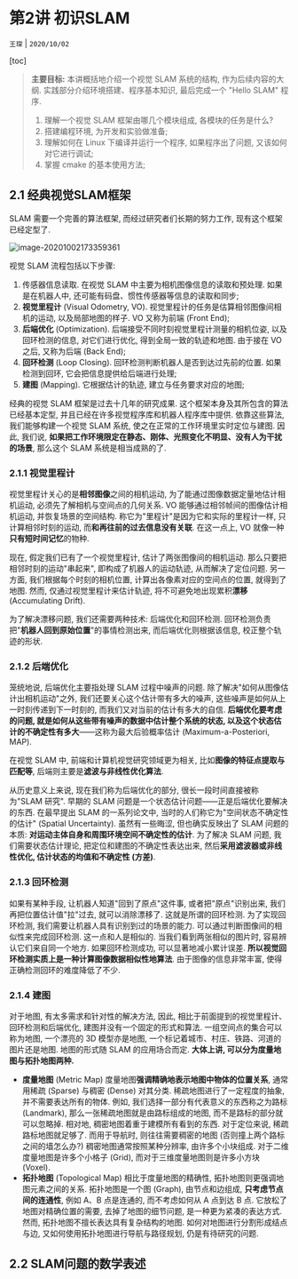 # 第2讲 初识SLAM

`王琛` | `2020/10/02`

[toc]

> **主要目标:** 本讲概括地介绍一个视觉 SLAM 系统的结构, 作为后续内容的大纲. 实践部分介绍环境搭建、程序基本知识, 最后完成一个 "Hello SLAM" 程序.
>
> 1. 理解一个视觉 SLAM 框架由哪几个模块组成, 各模块的任务是什么?
> 2. 搭建编程环境, 为开发和实验做准备;
> 3. 理解如何在 Linux 下编译并运行一个程序, 如果程序出了问题, 又该如何对它进行调试;
> 4. 掌握 cmake 的基本使用方法;

## 2.1 经典视觉SLAM框架

SLAM 需要一个完善的算法框架, 而经过研究者们长期的努力工作, 现有这个框架已经定型了.

![image-20201002173359361](https://i.loli.net/2020/10/03/7uov1EpH4TRChZ9.png)

视觉 SLAM 流程包括以下步骤:

1. 传感器信息读取. 在视觉 SLAM 中主要为相机图像信息的读取和预处理. 如果是在机器人中, 还可能有码盘、惯性传感器等信息的读取和同步;
2. **视觉里程计** (Visual Odometry, VO). 视觉里程计的任务是估算相邻图像间相机的运动, 以及局部地图的样子. VO 又称为前端 (Front End);
3. **后端优化** (Optimization). 后端接受不同时刻视觉里程计测量的相机位姿, 以及回环检测的信息, 对它们进行优化, 得到全局一致的轨迹和地图. 由于接在 VO 之后, 又称为后端 (Back End);
4. **回环检测** (Loop Closing). 回环检测判断机器人是否到达过先前的位置. 如果检测到回环, 它会把信息提供给后端进行处理;
5. **建图** (Mapping). 它根据估计的轨迹, 建立与任务要求对应的地图;

经典的视觉 SLAM 框架是过去十几年的研究成果. 这个框架本身及其所包含的算法已经基本定型, 并且已经在许多视觉程序库和机器人程序库中提供. 依靠这些算法, 我们能够构建一个视觉 SLAM 系统, 使之在正常的工作环境里实时定位与建图. 因此, 我们说, **如果把工作环境限定在静态、刚体、光照变化不明显、没有人为干扰的场景**, 那么这个 SLAM 系统是相当成熟的了.

### 2.1.1 视觉里程计

视觉里程计关心的是**相邻图像**之间的相机运动, 为了能通过图像数据定量地估计相机运动, 必须先了解相机与空间点的几何关系. VO 能够通过相邻帧间的图像估计相机运动, 并恢复场景的空间结构. 称它为"里程计"是因为它和实际的里程计一样, 只计算相邻时刻的运动, 而**和再往前的过去信息没有关联**. 在这一点上, VO 就像一种**只有短时间记忆**的物种.

现在, 假定我们已有了一个视觉里程计, 估计了两张图像间的相机运动. 那么只要把相邻时刻的运动"串起来", 即构成了机器人的运动轨迹, 从而解决了定位问题. 另一方面, 我们根据每个时刻的相机位置, 计算出各像素对应的空间点的位置, 就得到了地图. 然而, 仅通过视觉里程计来估计轨迹, 将不可避免地出现累积**漂移** (Accumulating Drift).

为了解决漂移问题, 我们还需要两种技术: 后端优化和回环检测. 回环检测负责把"**机器人回到原始位置**"的事情检测出来, 而后端优化则根据该信息, 校正整个轨迹的形状.

### 2.1.2 后端优化

笼统地说, 后端优化主要指处理 SLAM 过程中噪声的问题. 除了解决"如何从图像估计出相机运动"之外, 我们还要关心这个估计带有多大的噪声, 这些噪声是如何从上一时刻传递到下一时刻的, 而我们又对当前的估计有多大的自信. **后端优化要考虑的问题, 就是如何从这些带有噪声的数据中估计整个系统的状态, 以及这个状态估计的不确定性有多大**——这称为最大后验概率估计 (Maximum-a-Posteriori, MAP).

在视觉 SLAM 中, 前端和计算机视觉研究领域更为相关, 比如**图像的特征点提取与匹配等**, 后端则主要是**滤波与非线性优化算法**.

从历史意义上来说, 现在我们称为后端优化的部分, 很长一段时间直接被称为"SLAM 研究". 早期的 SLAM 问题是一个状态估计问题——正是后端优化要解决的东西. 在最早提出 SLAM 的一系列论文中, 当时的人们称它为"空间状态不确定性的估计" (Spatial Uncertainty). 虽然有一些晦涩, 但也确实反映出了 SLAM 问题的本质: **对运动主体自身和周围环境空间不确定性的估计**. 为了解决 SLAM 问题, 我们需要状态估计理论, 把定位和建图的不确定性表达出来, 然后**采用滤波器或非线性优化, 估计状态的均值和不确定性 (方差)**. 

### 2.1.3 回环检测

如果有某种手段, 让机器人知道"回到了原点"这件事, 或者把"原点"识别出来, 我们再把位置估计值"拉"过去, 就可以消除漂移了. 这就是所谓的回环检测. 为了实现回环检测, 我们需要让机器人具有识别到过的场景的能力. 可以通过判断图像间的相似性来完成回环检测. 这一点和人是相似的. 当我们看到两张相似的图片时, 容易辨认它们来自同一个地方. 如果回环检测成功, 可以显著地减小累计误差. **所以视觉回环检测实质上是一种计算图像数据相似性地算法**. 由于图像的信息非常丰富, 使得正确检测回环的难度降低了不少.

### 2.1.4 建图

对于地图, 有太多需求和针对性的解决方法, 因此, 相比于前面提到的视觉里程计、回环检测和后端优化, 建图并没有一个固定的形式和算法. 一组空间点的集合可以称为地图, 一个漂亮的 3D 模型亦是地图, 一个标记着城市、村庄、铁路、河道的图片还是地图. 地图的形式随 SLAM 的应用场合而定. **大体上讲, 可以分为度量地图与拓扑地图两种.**

- **度量地图** (Metric Map)
  度量地图**强调精确地表示地图中物体的位置关系**, 通常用稀疏 (Sparse) 与稠密 (Dense) 对其分类. 稀疏地图进行了一定程度的抽象, 并不需要表达所有的物体. 例如, 我们选择一部分有代表意义的东西称之为路标 (Landmark), 那么一张稀疏地图就是由路标组成的地图, 而不是路标的部分就可以忽略掉. 相对地, 稠密地图着重于建模所有看到的东西. 对于定位来说, 稀疏路标地图就足够了. 而用于导航时, 则往往需要稠密的地图 (否则撞上两个路标之间的墙怎么办?) 稠密地图通常按照某种分辨率, 由许多个小块组成. 对于二维度量地图是许多个小格子 (Grid), 而对于三维度量地图则是许多小方块 (Voxel).
- **拓扑地图** (Topological Map)
  相比于度量地图的精确性, 拓扑地图则更强调地图元素之间的关系. 拓扑地图是一个图 (Graph), 由节点和边组成, **只考虑节点间的连通性**, 例如 A、B 点是连通的, 而不考虑如何从 A 点到达 B 点. 它放松了地图对精确位置的需要, 去掉了地图的细节问题, 是一种更为紧凑的表达方式. 然而, 拓扑地图不擅长表达具有复杂结构的地图. 如何对地图进行分割形成结点与边, 又如何使用拓扑地图进行导航与路径规划, 仍是有待研究的问题.

## 2.2 SLAM问题的数学表述

